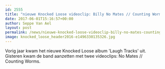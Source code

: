 ```yaml
---
id: 2555
title: "nieuwe Knocked Loose videoclip: Billy No Mates // Counting Worms"
date: 2017-06-01T15:16:57+00:00
author: Seppe Van Ael
layout: post
permalink: /news/nieuwe-knocked-loose-videoclip-billy-no-mates-counting-worms/
image: knocked_loose_header2016-e1496330135326.jpg
---
```

Vorig jaar kwam het nieuwe Knocked Loose album 'Laugh Tracks' uit. Gisteren kwam de band aanzetten met twee videoclips: No Mates // Counting Worms.

&nbsp;